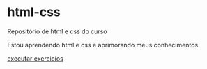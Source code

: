 # html-css
 Repositório de html e css do curso 

 Estou aprendendo html e css e aprimorando meus conhecimentos.

<a href="https://AlexAmorimSantiago.github.io/html-css/exercicios/EX002/">executar exercicios </a>
